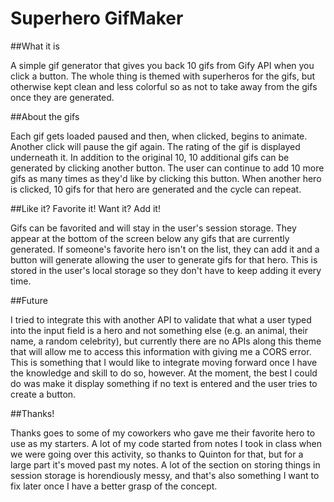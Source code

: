 # Superhero GifMaker

##What it is

A simple gif generator that gives you back 10 gifs from Gify API when you click a button. The whole thing is themed with superheros for the gifs, but otherwise kept clean and less colorful so as not to take away from the gifs once they are generated.

##About the gifs

Each gif gets loaded paused and then, when clicked, begins to animate. Another click will pause the gif again. The rating of the gif is displayed underneath it. In addition to the original 10, 10 additional gifs can be generated by clicking another button. The user can continue to add 10 more gifs as many times as they'd like by clicking this button. When another hero is clicked, 10 gifs for that hero are generated and the cycle can repeat. 

##Like it? Favorite it! Want it? Add it!

Gifs can be favorited and will stay in the user's session storage. They appear at the bottom of the screen below any gifs that are currently generated. If someone's favorite hero isn't on the list, they can add it and a button will generate allowing the user to generate gifs for that hero. This is stored in the user's local storage so they don't have to keep adding it every time. 

##Future

I tried to integrate this with another API to validate that what a user typed into the input field is a hero and not something else (e.g. an animal, their name, a random celebrity), but currently there are no APIs along this theme that will allow me to access this information with giving me a CORS error. This is something that I would like to integrate moving forward once I have the knowledge and skill to do so, however. At the moment, the best I could do was make it display something if no text is entered and the user tries to create a button.

##Thanks!

Thanks goes to some of my coworkers who gave me their favorite hero to use as my starters. A lot of my code started from notes I took in class when we were going over this activity, so thanks to Quinton for that, but for a large part it's moved past my notes. A lot of the section on storing things in session storage is horendiously messy, and that's also something I want to fix later once I have a better grasp of the concept. 